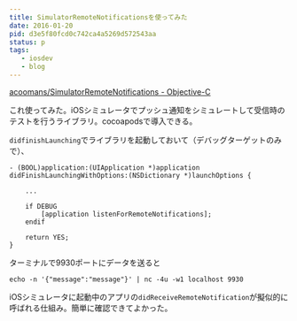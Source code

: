 ```yaml
---
title: SimulatorRemoteNotificationsを使ってみた
date: 2016-01-20
pid: d3e5f80fcd0c742ca4a5269d572543aa
status: p
tags:
   - iosdev
   - blog
---
```


[acoomans/SimulatorRemoteNotifications - Objective-C][1]

これ使ってみた。iOSシミュレータでプッシュ通知をシミュレートして受信時のテストを行うライブラリ。cocoapodsで導入できる。

`didfinishLaunching`でライブラリを起動しておいて（デバッグターゲットのみで）、

	- (BOOL)application:(UIApplication *)application didFinishLaunchingWithOptions:(NSDictionary *)launchOptions {
	
		...
	
		if DEBUG
			[application listenForRemoteNotifications];
		endif
	
		return YES;
	}

ターミナルで9930ポートにデータを送ると

	echo -n '{"message":"message"}' | nc -4u -w1 localhost 9930

iOSシミュレータに起動中のアプリの`didReceiveRemoteNotification`が擬似的に呼ばれる仕組み。簡単に確認できてよかった。

[1]:	https://github.com/acoomans/SimulatorRemoteNotifications